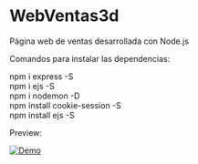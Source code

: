 # WebVentas3d
Página web de ventas desarrollada con Node.js

Comandos para instalar las dependencias:

 npm i express -S   
 npm i ejs -S   
 npm i nodemon -D   
 npm install cookie-session -S   
 npm install ejs -S
 
 
Preview:

[![Demo](https://img.youtube.com/vi/uy3wcpVGJDg/0.jpg)](https://www.youtube.com/watch?v=uy3wcpVGJDg)
